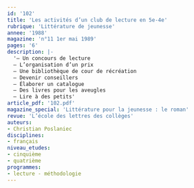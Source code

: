```yaml
---
id: '102'
title: 'Les activités d’un club de lecture en 5e-4e'
rubrique: 'Littérature de jeunesse'
annee: '1988'
magazine: 'n°11 1er mai 1989'
pages: '6'
description: |-
  '– Un concours de lecture
  – L’organisation d’un prix
  – Une bibliothèque de cour de récréation
  – Devenir conseillers
  – Élaborer un catalogue
  – Des livres pour les aveugles
  – Lire à des petits'
article_pdf: '102.pdf'
magazine_special: 'Littérature pour la jeunesse : le roman'
revue: 'L’école des lettres des collèges'
auteurs:
- Christian Poslaniec
disciplines:
- français
niveau_etudes:
- cinquième
- quatrième
programmes:
- lecture - méthodologie
---
```

